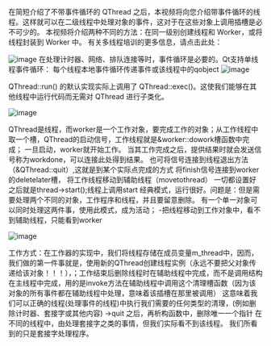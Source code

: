 在简短介绍了不带事件循环的 QThread 之后，本视频将向您介绍带事件循环的线程。这样就可以在二级线程中处理对象的事件，这对于在这些对象上调用插槽是必不可少的。
本视频将介绍两种不同的方法：在同一级别创建线程和 Worker，或将线程封装到 Worker 中。
有关多线程培训的更多信息，请点击此处：


![image](https://github.com/user-attachments/assets/1393f863-af5b-4d4c-9bc6-6dd5d2cac52a)
在处理计时器、网络、排队连接等时，事件循环是必要的。Qt支持单线程事件循环：
每个线程本地事件循环传递事件或该线程中的qobject
![image](https://github.com/user-attachments/assets/39503859-5d9b-4b7c-86c2-f75e4bb1804a)


QThread::run() 的默认实现实际上调用了 QThread::exec()。这使我们能够在其他线程中运行代码而无需对 QThread 进行子类化。

![image](https://github.com/user-attachments/assets/773dcb64-bb6d-44a7-a548-90ce0fba5ede)


QThread是线程，而worker是一个工作对象，要完成工作的对象；从工作线程中取一个槽，QThread的启动信号，工作线程就是&worker::dowork槽函数中完成；
一旦启动，worker就开始工作。
当其工作完成之后，提供结果时就会发送信号称为workdone，可以连接此处得到结果。
也可将信号连接到线程退出方法（&QThread::quit）,这就是到某个实际点完成的方式
将finish信号连接到worker的deletelater槽，
将工作线程移动到辅助线程（movetothread）
一切都设置好之后就是thread->start();线程上调用start
经典模式，运行很好。问题是：但是需要处理两个不同的对象，工作程序和线程，并且要留意删除。
有一个单一对象可以同时处理这两件事，使用此模式，成为活动；
-把线程移动到工作对象中，看不到辅助线程，只能看到worker


![image](https://github.com/user-attachments/assets/3cd627a6-4cdf-457d-a60b-a895c9a8d19a)

工作方式：在工作器的实现中，我们将线程存储在成员变量m_thread中，因而，我们做的第一件事就是，使用新的QThread创建线程实例（永远不要把父对象传递给该对象！！！），；工作结束后删除线程时在辅助线程中完成，而不是调用结构在主线程中完成，用的是invoke方法在辅助线程中调用这个清理槽函数（因为该对象的所有事件都在辅助线程中处理，意味着该插槽在那里被调用）
这意味着我们可以正确的线程(处理事件的线程)中执行我们需要的任何类型的清理，(例如删除计时器、套接字或其他内容)
->quit 之后，再析构函数中，删除唯一一个指针
在不同的线程中，由处理套接字之类的事情，但我们实际看不到该线程。 我们所看到的只是套接字处理程序。

